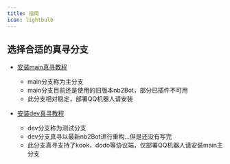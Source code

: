 ```yaml
---
title: 指南
icon: lightbulb
---
```


## 选择合适的真寻分支

- [安装main真寻教程](main.md)
  - main分支称为主分支
  - main分支目前还是使用的旧版本nb2Bot，部分已插件不可用
  - 此分支相对稳定，部署QQ机器人请安装
    
- [安装dev真寻教程](dev.md)
  - dev分支称为测试分支
  - dev分支真寻以最新nb2Bot进行重构...但是还没有写完
  - 此分支真寻支持了kook，dodo等协议端，仅部署QQ机器人请安装main主分支
